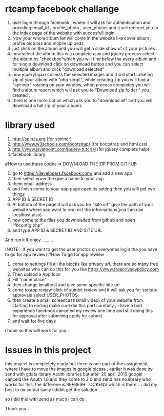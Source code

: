 # rtcamp facebook challange

1. user login through facebook , where it will ask  for authentication and providing email_id , profile_photo , user_photos  and it will    redirect you to the index page of the website with succesfull login.
2. Now your whole album list will come in the website like cover album , profile pictures and mobile uploads
3. just click on the album and you will get a slide show of of your pictures . 
4. now select the album this is a complete ajax and jquery process select the album by "checkbox"which you will find below the every        album and for single download click on  download button and you can select multiple album and click "download selected" .
5. now jquery(ajax) collects the selected images and it will start creating zip of your album with "php script", while creating zip you     will  find a "spinner" rotating on your window, when process  completes you will find a album report which will ask you to "Download     zip folder " you created .
6. there is one more option which ask you to "download all" and you will download a full zip of your albums

# library used
1. http://spin.js.org (for spinner)
2. http://www.w3schools.com/bootstrap/ (for bootstrap and html css)
3. http://www.javatpoint.com/jquery-tutorial (for jquery complete help)
4. facebook library

#How to use these codes => DOWNLOAD THE ZIP FROM GITHUB

1. go to https://developers.facebook.com/ and add a new app
2. then select www the give a name to your app
3. them email address
4. and finish come to your app page open its setting then you will get two things
5. APP ID & SECRET ID 
6. At bottom of the page it will ask you for "site url" give the path of your website where you want to redirect the informations(you     can use localhost also)
7. now come to the files you downloaded from github and open "fbconfig.php"
8. and type APP ID & SECRET ID AND SITE URL


And run it & enjoy .........

(NOTE:- If you want to get the user photos on everyones login the you have to go for app review)
#How To go for app rewiew 
1. come to settings fill all the blocks like privacy url, there are so many free websites who can do this for you
   like https://www.freeprivacypolicy.com
2. Then uplaod a App Icon
3. Fill "name place"
4. then change localhost and give some specific site url 
5. come to app review click of sumbit review and it will ask you for various approvals select USER_PHOTOS
6. then create a small screencast(small video) of your website from starting to ending make sure did this part carefully , i have a      bad experience facebook canceled my review one time and still doing this for approval after submiting apply for submit
7. and wait for five days 



i hope so this will work for you..

# Issues in this project

this project is completely ready but there is one part of the assignment where i have to move the images in google picasa , earlier it was done by zend with gdata library Aouth libraries but after 20 april 2015 google canceld the Aouth 1.0 and they come to 2.0
and zend has no library who works for this, 
the differene is REFRESH TOCKENS which is there .. i did my best to do so but sadly i didnt get the solution

so i did this with zend as much i can do .

Thank you..
